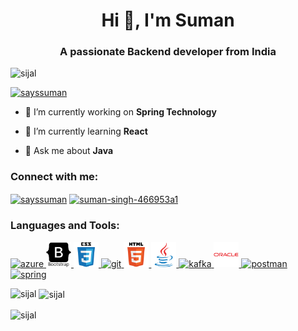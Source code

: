 <h1 align="center">Hi 👋, I'm Suman</h1>
<h3 align="center">A passionate Backend developer from India</h3>

<p align="left"> <img src="https://komarev.com/ghpvc/?username=sijal&label=Profile%20views&color=0e75b6&style=flat" alt="sijal" /> </p>

<p align="left"> <a href="https://twitter.com/sayssuman" target="blank"><img src="https://img.shields.io/twitter/follow/sayssuman?logo=twitter&style=for-the-badge" alt="sayssuman" /></a> </p>

- 🔭 I’m currently working on **Spring Technology**

- 🌱 I’m currently learning **React**

- 💬 Ask me about **Java**

<h3 align="left">Connect with me:</h3>
<p align="left">
<a href="https://twitter.com/sayssuman" target="blank"><img align="center" src="https://raw.githubusercontent.com/rahuldkjain/github-profile-readme-generator/master/src/images/icons/Social/twitter.svg" alt="sayssuman" height="30" width="40" /></a>
<a href="https://linkedin.com/in/suman-singh-466953a1" target="blank"><img align="center" src="https://raw.githubusercontent.com/rahuldkjain/github-profile-readme-generator/master/src/images/icons/Social/linked-in-alt.svg" alt="suman-singh-466953a1" height="30" width="40" /></a>
</p>

<h3 align="left">Languages and Tools:</h3>
<p align="left"> <a href="https://azure.microsoft.com/en-in/" target="_blank" rel="noreferrer"> <img src="https://www.vectorlogo.zone/logos/microsoft_azure/microsoft_azure-icon.svg" alt="azure" width="40" height="40"/> </a> <a href="https://getbootstrap.com" target="_blank" rel="noreferrer"> <img src="https://raw.githubusercontent.com/devicons/devicon/master/icons/bootstrap/bootstrap-plain-wordmark.svg" alt="bootstrap" width="40" height="40"/> </a> <a href="https://www.w3schools.com/css/" target="_blank" rel="noreferrer"> <img src="https://raw.githubusercontent.com/devicons/devicon/master/icons/css3/css3-original-wordmark.svg" alt="css3" width="40" height="40"/> </a> <a href="https://git-scm.com/" target="_blank" rel="noreferrer"> <img src="https://www.vectorlogo.zone/logos/git-scm/git-scm-icon.svg" alt="git" width="40" height="40"/> </a> <a href="https://www.w3.org/html/" target="_blank" rel="noreferrer"> <img src="https://raw.githubusercontent.com/devicons/devicon/master/icons/html5/html5-original-wordmark.svg" alt="html5" width="40" height="40"/> </a> <a href="https://www.java.com" target="_blank" rel="noreferrer"> <img src="https://raw.githubusercontent.com/devicons/devicon/master/icons/java/java-original.svg" alt="java" width="40" height="40"/> </a> <a href="https://kafka.apache.org/" target="_blank" rel="noreferrer"> <img src="https://www.vectorlogo.zone/logos/apache_kafka/apache_kafka-icon.svg" alt="kafka" width="40" height="40"/> </a> <a href="https://www.oracle.com/" target="_blank" rel="noreferrer"> <img src="https://raw.githubusercontent.com/devicons/devicon/master/icons/oracle/oracle-original.svg" alt="oracle" width="40" height="40"/> </a> <a href="https://postman.com" target="_blank" rel="noreferrer"> <img src="https://www.vectorlogo.zone/logos/getpostman/getpostman-icon.svg" alt="postman" width="40" height="40"/> </a> <a href="https://spring.io/" target="_blank" rel="noreferrer"> <img src="https://www.vectorlogo.zone/logos/springio/springio-icon.svg" alt="spring" width="40" height="40"/> </a> </p>

<p><img align="left" src="https://github-readme-stats.vercel.app/api/top-langs?username=sijal&show_icons=true&locale=en&layout=compact" alt="sijal" /></p>

<p>&nbsp;<img align="center" src="https://github-readme-stats.vercel.app/api?username=sijal&show_icons=true&locale=en" alt="sijal" /></p>

<p><img align="center" src="https://github-readme-streak-stats.herokuapp.com/?user=sijal&" alt="sijal" /></p>
